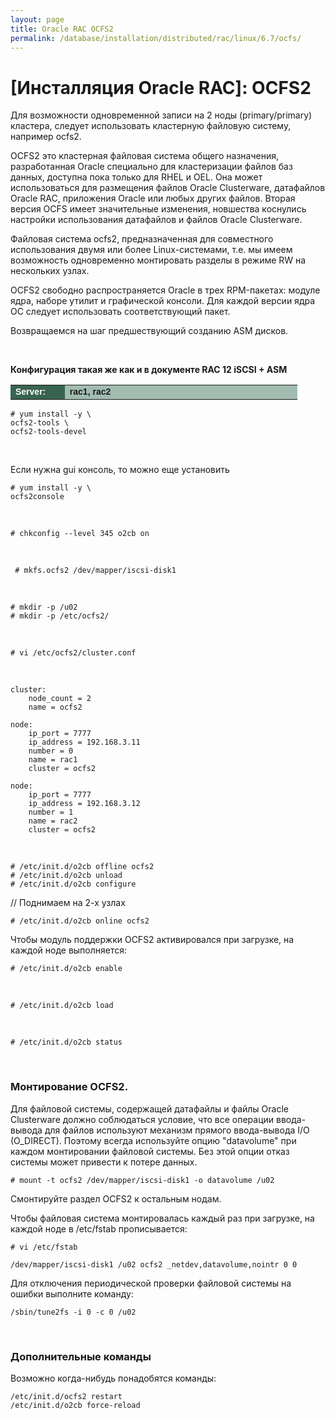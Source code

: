 ```yaml
---
layout: page
title: Oracle RAC OCFS2
permalink: /database/installation/distributed/rac/linux/6.7/ocfs/
---
```


# [Инсталляция Oracle RAC]: OCFS2


Для возможности одновременной записи на 2 ноды (primary/primary) кластера, следует использовать кластерную файловую систему, например ocfs2.


OCFS2 это кластерная файловая система общего назначения, разработанная Oracle специально для кластеризации файлов баз данных, доступна пока только для RHEL и OEL. Она может использоваться для размещения файлов Oracle Clusterware, датафайлов Oracle RAC, приложения Oracle или любых других файлов. Вторая версия OCFS имеет значительные изменения, новшества коснулись настройки использования датафайлов и файлов Oracle Clusterware.

Файловая система ocfs2, предназначенная для совместного использования двумя или более Linux-системами, т.е. мы имеем возможность одновременно монтировать разделы в режиме RW на нескольких узлах.

OCFS2 свободно распространяется Oracle в трех RPM-пакетах: модуле ядра, наборе утилит и графической консоли. Для каждой версии ядра ОС следует использовать соответствующий пакет.

Возвращаемся на шаг предшествующий созданию ASM дисков.

<!--

https://oraclelabs.wordpress.com/virtual-oracle-rac-oracle-installation/

-->

<br/>

**Конфигурация такая же как и в документе RAC 12 iSCSI + ASM**


<table cellpadding="4" cellspacing="2" align="center" border="0" width="100%">


<tr>
<td style="color: rgb(255, 255, 255);" bgcolor="#386351" width="14%"><span style="font-family: Arial,Helvetica,sans-serif; font-size: 14px;"><strong>Server:</strong></span></td>
<td height="20" bgcolor="#a2bcb1" width="60%"><span style="font-family: Arial,Helvetica,sans-serif; font-size: 14px;"><strong>rac1, rac2</strong></span></td>
</tr>

</table>


	# yum install -y \
	ocfs2-tools \
	ocfs2-tools-devel

<br/>

Если нужна gui консоль, то можно еще установить

	# yum install -y \
	ocfs2console

<br/>

	# chkconfig --level 345 o2cb on

<br/>

	 # mkfs.ocfs2 /dev/mapper/iscsi-disk1

<br/>

	# mkdir -p /u02
	# mkdir -p /etc/ocfs2/

<br/>

	# vi /etc/ocfs2/cluster.conf

<br/>

	cluster:
	    node_count = 2
	    name = ocfs2

	node:
	    ip_port = 7777
	    ip_address = 192.168.3.11
	    number = 0
	    name = rac1
	    cluster = ocfs2

	node:
	    ip_port = 7777
	    ip_address = 192.168.3.12
	    number = 1
	    name = rac2
	    cluster = ocfs2


<br/>

	# /etc/init.d/o2cb offline ocfs2
	# /etc/init.d/o2cb unload
	# /etc/init.d/o2cb configure


// Поднимаем на 2-х узлах

	# /etc/init.d/o2cb online ocfs2


Чтобы модуль поддержки OCFS2 активировался при загрузке, на каждой ноде выполняется:

	# /etc/init.d/o2cb enable

<br/>


	# /etc/init.d/o2cb load

<br/>

	# /etc/init.d/o2cb status

<br/>

### Монтирование OCFS2.

Для файловой системы, содержащей датафайлы и файлы Oracle Clusterware должно соблюдаться условие, что все операции ввода-вывода для файлов используют механизм прямого ввода-вывода I/O (O_DIRECT). Поэтому всегда используйте опцию "datavolume" при каждом монтировании файловой системы. Без этой опции отказ системы может привести к потере данных.


	# mount -t ocfs2 /dev/mapper/iscsi-disk1 -o datavolume /u02

Смонтируйте раздел OCFS2 к остальным нодам.


Чтобы файловая система монтировалась каждый раз при загрузке, на каждой ноде в /etc/fstab прописывается:

	# vi /etc/fstab

	/dev/mapper/iscsi-disk1 /u02 ocfs2 _netdev,datavolume,nointr 0 0

Для отключения периодической проверки файловой системы на ошибки выполните команду:

	/sbin/tune2fs -i 0 -c 0 /u02


<br/>

### Дополнительные команды

Возможно когда-нибудь понадобятся команды:

	/etc/init.d/ocfs2 restart
	/etc/init.d/o2cb force-reload
